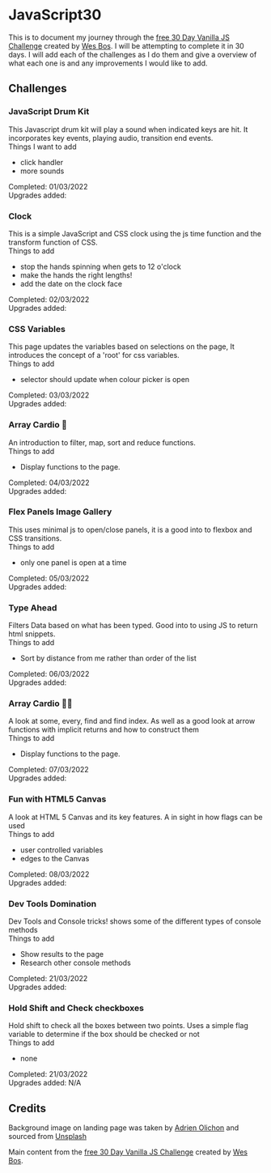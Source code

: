 # JavaScript30
This is to document my journey through the [free 30 Day Vanilla JS Challenge](https://javascript30.com/) created by [Wes Bos](https://twitter.com/intent/follow?original_referer=https%3A%2F%2Fjavascript30.com%2F&ref_src=twsrc%5Etfw%7Ctwcamp%5Ebuttonembed%7Ctwterm%5Efollow%7Ctwgr%5Ewesbos&screen_name=wesbos). I will be attempting to complete it in 30 days.
I will add each of the challenges as I do them and give a overview of what each one is and any improvements I would like to add.

## Challenges
### JavaScript Drum Kit
This Javascript drum kit will play a sound when indicated keys are hit. It incorporates key events, playing  audio, transition end events.</br>
Things I want to add
-   click handler
-   more sounds

Completed: 01/03/2022 </br>
Upgrades added:

### Clock
This is a simple JavaScript and CSS clock using the js time function and the transform function of CSS.</br>
Things to add 
-   stop the hands spinning when gets to 12 o'clock
-   make the hands the right lengths!
-   add the date on the clock face

Completed: 02/03/2022 </br>
Upgrades added:

### CSS Variables
This page updates the variables based on selections on the page, It introduces the concept of a 'root' for css variables.</br>
Things to add 
-   selector should update when colour picker is open

Completed: 03/03/2022 </br>
Upgrades added:
 
### Array Cardio 💪
An introduction to filter, map, sort and reduce functions.</br>
Things to add 
-   Display functions to the page.

Completed: 04/03/2022 </br>
Upgrades added:

### Flex Panels Image Gallery 
This uses minimal js to open/close panels, it is a good into to flexbox and CSS transitions.</br>
Things to add 
-   only one panel is open at a time

Completed: 05/03/2022 </br>
Upgrades added:

### Type Ahead
Filters Data based on what has been typed. Good into to using JS to return html snippets.</br>
Things to add 
-   Sort by distance from me rather than order of the list

Completed: 06/03/2022 </br>
Upgrades added:

### Array Cardio 💪💪
A look at some, every, find and find index.  As well as a good look at arrow functions with implicit returns and how to construct them</br>
Things to add 
-   Display functions to the page.

Completed: 07/03/2022</br>
Upgrades added:

### Fun with HTML5 Canvas
A look at HTML 5 Canvas and its key features.  A in sight in how flags can be used</br>
Things to add 
-   user controlled variables
-   edges to the Canvas

Completed: 08/03/2022</br>
Upgrades added:

### Dev Tools Domination
Dev Tools and Console tricks! shows some of  the different types of console methods</br>
Things to add 
-   Show results to the page
-   Research other console methods

Completed: 21/03/2022</br>
Upgrades added:

### Hold Shift and Check checkboxes
Hold shift to check all the boxes between two points.  Uses a simple flag variable to determine if the box should be checked or not</br>
Things to add 
-   none

Completed: 21/03/2022</br>
Upgrades added: N/A

<!-- 
### Custom Video Player
</br>
Things to add 
-   

Completed: </br>
Upgrades added:
 -->
<!-- 
### Key Sequence Detection
</br>
Things to add 
-   

Completed: </br>
Upgrades added:
 -->
 ## Credits

 Background image on landing page was taken by <a href="https://unsplash.com/@adrienolichon?utm_source=unsplash&utm_medium=referral&utm_content=creditCopyText">Adrien Olichon</a> and sourced from <a href="https://unsplash.com/s/photos/black-glitter?utm_source=unsplash&utm_medium=referral&utm_content=creditCopyText">Unsplash</a>

Main content from the [free 30 Day Vanilla JS Challenge](https://javascript30.com/) created by [Wes Bos](https://twitter.com/intent/follow?original_referer=https%3A%2F%2Fjavascript30.com%2F&ref_src=twsrc%5Etfw%7Ctwcamp%5Ebuttonembed%7Ctwterm%5Efollow%7Ctwgr%5Ewesbos&screen_name=wesbos).
  